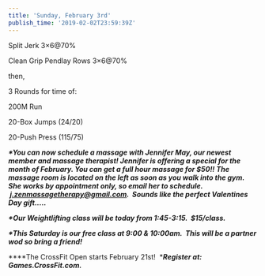 ```yaml
---
title: 'Sunday, February 3rd'
publish_time: '2019-02-02T23:59:39Z'
---
```


Split Jerk 3×6\@70%

Clean Grip Pendlay Rows 3×6\@70%

then,

3 Rounds for time of:

200M Run

20-Box Jumps (24/20)

20-Push Press (115/75)

***\*You can now schedule a massage with Jennifer May, our newest member
and massage therapist! Jennifer is offering a special for the month of
February. You can get a full hour massage for \$50!! The massage room is
located on the left as soon as you walk into the gym. She works by
appointment only, so email her to schedule.
 <j.zenmassagetherapy@gmail.com>.  Sounds like the perfect Valentines
Day gift.....***

***\*Our Weightlifting class will be today from 1:45-3:15.
 \$15/class.***

***\*This Saturday is our free class at 9:00 & 10:00am.  This will be a
partner wod so bring a friend!***

***\*The CrossFit Open starts February 21st!  ****Register at:
Games.CrossFit.com.***
